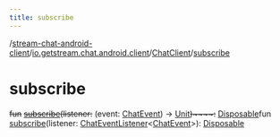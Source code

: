 ```yaml
---
title: subscribe
---
```

/[stream-chat-android-client](../../index.md)/[io.getstream.chat.android.client](../index.md)/[ChatClient](index.md)/[subscribe](subscribe.md)  
  
  
  
# subscribe  
~~fun~~ [~~subscribe~~](subscribe.md)~~(~~~~listener~~~~:~~ (event: [ChatEvent](../../io.getstream.chat.android.client.events/ChatEvent/index.md)) -&gt; [Unit](https://kotlinlang.org/api/latest/jvm/stdlib/kotlin/-unit/index.html)~~)~~~~:~~ [Disposable](../../io.getstream.chat.android.client.utils.observable/Disposable/index.md)fun [subscribe](subscribe.md)(listener: [ChatEventListener](../ChatEventListener/index.md)&lt;[ChatEvent](../../io.getstream.chat.android.client.events/ChatEvent/index.md)&gt;): [Disposable](../../io.getstream.chat.android.client.utils.observable/Disposable/index.md)
